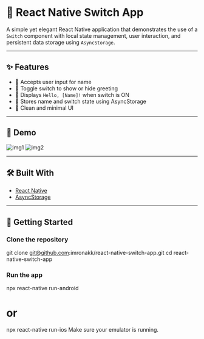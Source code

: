 # 🔄 React Native Switch App

A simple yet elegant React Native application that demonstrates the use of a `Switch` component with local state management, user interaction, and persistent data storage using `AsyncStorage`.

---

## ✨ Features

- 📝 Accepts user input for name
- 🔁 Toggle switch to show or hide greeting
- 💬 Displays `Hello, [Name]!` when switch is ON
- 💾 Stores name and switch state using AsyncStorage
- 🎨 Clean and minimal UI

---

## 📸 Demo

![img1](https://github.com/user-attachments/assets/2dd394c8-d8df-406f-91c3-e8dc8b22e3a0)
![img2](https://github.com/user-attachments/assets/58a1d339-3be6-4ac8-9893-abf24ebc2a47)

---

## 🛠️ Built With

- [React Native](https://reactnative.dev/)
- [AsyncStorage](https://react-native-async-storage.github.io/async-storage/)

---

## 🚀 Getting Started

### Clone the repository

git clone git@github.com:imronakk/react-native-switch-app.git
cd react-native-switch-app

### Run the app

npx react-native run-android
# or
npx react-native run-ios
 Make sure your emulator is running.
